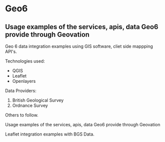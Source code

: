 # Geo6

## Usage examples of the services, apis, data Geo6 provide through Geovation

Geo 6 data integration examples using GIS software, cliet side mappping API's.

Technologies used:
* QGIS
* Leaflet
* Openlayers

Data Providers:
1. British Geological Survey
2. Ordnance Survey

Others to follow.

Usage examples of the services, apis, data Geo6 provide through Geovation

Leaflet integration examples with BGS Data.

